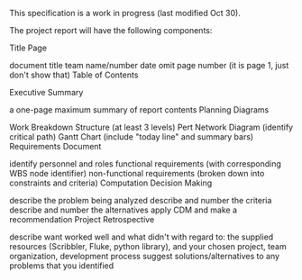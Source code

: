 This specification is a work in progress (last modified Oct 30).

The project report will have the following components:

Title Page

document title
team name/number
date
omit page number (it is page 1, just don't show that)
Table of Contents

Executive Summary

a one-page maximum summary of report contents
Planning Diagrams

Work Breakdown Structure (at least 3 levels)
Pert Network Diagram (identify critical path)
Gantt Chart (include "today line" and summary bars)
Requirements Document

identify personnel and roles
functional requirements (with corresponding WBS node identifier)
non-functional requirements (broken down into constraints and criteria)
Computation Decision Making

describe the problem being analyzed
describe and number the criteria
describe and number the alternatives
apply CDM and make a recommendation
Project Retrospective

describe want worked well and what didn't with regard to:
the supplied resources (Scribbler, Fluke, python library), and
your chosen project, team organization, development process
suggest solutions/alternatives to any problems that you identified
